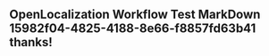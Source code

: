 <properties
ms.topic="hero-topic"
ms.test1="hero-topic"
ms.test2="test"/>

## OpenLocalization Workflow Test MarkDown 15982f04-4825-4188-8e66-f8857fd63b41 thanks!
